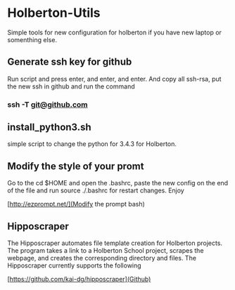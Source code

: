 # Holberton-Utils
Simple tools for new configuration for holberton if you have new laptop or somenthing else.

## Generate ssh key for github

Run script and press enter, and enter, and enter. And copy all ssh-rsa, put the new ssh in github and run the command

### ssh -T git@github.com

## install_python3.sh

simple script to change the python for 3.4.3 for Holberton.

## Modify the style of your promt

Go to the cd $HOME and open the .bashrc, paste the new config on the end of the file and run source ./.bashrc for restart changes. Enjoy

[http://ezprompt.net/](Modify the prompt bash)


## Hipposcraper  

The Hipposcraper automates file template creation for Holberton projects. The program takes a link to a Holberton School project, scrapes the webpage, and creates the corresponding directory and files. The Hipposcraper currently supports the following

[https://github.com/kai-dg/hipposcraper](Github)
